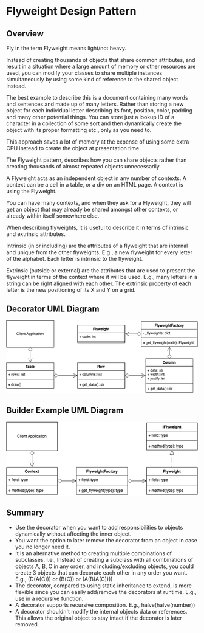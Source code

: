 # Flyweight Design Pattern
## Overview 
Fly in the term Flyweight means light/not heavy.

Instead of creating thousands of objects that share common attributes, and result in a situation where a large amount of memory or other resources are used, you can modify your classes to share multiple instances simultaneously by using some kind of reference to the shared object instead.

The best example to describe this is a document containing many words and sentences and made up of many letters. Rather than storing a new object for each individual letter describing its font, position, color, padding and many other potential things. You can store just a lookup ID of a character in a collection of some sort and then dynamically create the object with its proper formatting etc., only as you need to.

This approach saves a lot of memory at the expense of using some extra CPU instead to create the object at presentation time.

The Flyweight pattern, describes how you can share objects rather than creating thousands of almost repeated objects unnecessarily.

A Flyweight acts as an independent object in any number of contexts. A context can be a cell in a table, or a div on an HTML page. A context is using the Flyweight.

You can have many contexts, and when they ask for a Flyweight, they will get an object that may already be shared amongst other contexts, or already within itself somewhere else.

When describing flyweights, it is useful to describe it in terms of intrinsic and extrinsic attributes.

Intrinsic (in or including) are the attributes of a flyweight that are internal and unique from the other flyweights. E.g., a new flyweight for every letter of the alphabet. Each letter is intrinsic to the flyweight.

Extrinsic (outside or external) are the attributes that are used to present the flyweight in terms of the context where it will be used. E.g., many letters in a string can be right aligned with each other. The extrinsic property of each letter is the new positioning of its X and Y on a grid.
## Decorator UML Diagram
![alt text](./UML/flyweight_concept.png)

## Builder Example UML Diagram
![alt text](./UML/flyweight_example.png)

## Summary
- Use the decorator when you want to add responsibilities to objects dynamically without affecting the inner object.
- You want the option to later remove the decorator from an object in case you no longer need it.
- It is an alternative method to creating multiple combinations of subclasses. I.e., Instead of creating a subclass with all combinations of objects A, B, C in any order, and including/excluding objects, you could create 3 objects that can decorate each other in any order you want. E.g., (D(A(C))) or (B(C)) or (A(B(A(C))))
- The decorator, compared to using static inheritance to extend, is more flexible since you can easily add/remove the decorators at runtime. E.g., use in a recursive function.
- A decorator supports recursive composition. E.g., halve(halve(number))
- A decorator shouldn't modify the internal objects data or references. This allows the original object to stay intact if the decorator is later removed.